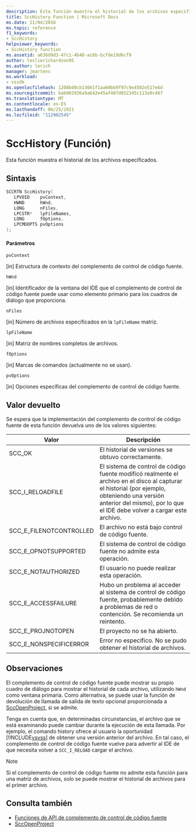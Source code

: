```yaml
---
description: Esta función muestra el historial de los archivos especificados.
title: SccHistory Function | Microsoft Docs
ms.date: 11/04/2016
ms.topic: reference
f1_keywords:
- SccHistory
helpviewer_keywords:
- SccHistory function
ms.assetid: a636d9d3-47c1-4b48-ac6b-bcfde19d6cf9
author: leslierichardson95
ms.author: lerich
manager: jmartens
ms.workload:
- vssdk
ms.openlocfilehash: 1208bd0cb13661f1aa60bb9f97c9e4502e517e6d
ms.sourcegitcommit: bab002936a9a642e45af407d652345c113a9c467
ms.translationtype: MT
ms.contentlocale: es-ES
ms.lasthandoff: 06/25/2021
ms.locfileid: "112902545"
---
```

# <a name="scchistory-function"></a>SccHistory (Función)
Esta función muestra el historial de los archivos especificados.

## <a name="syntax"></a>Sintaxis

```cpp
SCCRTN SccHistory(
   LPVOID    pvContext,
   HWND      hWnd,
   LONG      nFiles,
   LPCSTR*   lpFileNames,
   LONG      fOptions,
   LPCMDOPTS pvOptions
);
```

#### <a name="parameters"></a>Parámetros
 `pvContext`

[in] Estructura de contexto del complemento de control de código fuente.

 `hWnd`

[in] Identificador de la ventana del IDE que el complemento de control de código fuente puede usar como elemento primario para los cuadros de diálogo que proporciona.

 `nFiles`

[in] Número de archivos especificados en la `lpFileName` matriz.

 `lpFileName`

[in] Matriz de nombres completos de archivos.

 `fOptions`

[in] Marcas de comandos (actualmente no se usan).

 `pvOptions`

[in] Opciones específicas del complemento de control de código fuente.

## <a name="return-value"></a>Valor devuelto
 Se espera que la implementación del complemento de control de código fuente de esta función devuelva uno de los valores siguientes:

|Valor|Descripción|
|-----------|-----------------|
|SCC_OK|El historial de versiones se obtuvo correctamente.|
|SCC_I_RELOADFILE|El sistema de control de código fuente modificó realmente el archivo en el disco al capturar el historial (por ejemplo, obteniendo una versión anterior del mismo), por lo que el IDE debe volver a cargar este archivo.|
|SCC_E_FILENOTCONTROLLED|El archivo no está bajo control de código fuente.|
|SCC_E_OPNOTSUPPORTED|El sistema de control de código fuente no admite esta operación.|
|SCC_E_NOTAUTHORIZED|El usuario no puede realizar esta operación.|
|SCC_E_ACCESSFAILURE|Hubo un problema al acceder al sistema de control de código fuente, probablemente debido a problemas de red o contención. Se recomienda un reintento.|
|SCC_E_PROJNOTOPEN|El proyecto no se ha abierto.|
|SCC_E_NONSPECIFICERROR|Error no específico. No se pudo obtener el historial de archivos.|

## <a name="remarks"></a>Observaciones
 El complemento de control de código fuente puede mostrar su propio cuadro de diálogo para mostrar el historial de cada archivo, utilizando `hWnd` como ventana primaria. Como alternativa, se puede usar la función de devolución de llamada de salida de texto opcional proporcionada a [SccOpenProject,](../extensibility/sccopenproject-function.md) si se admite.

 Tenga en cuenta que, en determinadas circunstancias, el archivo que se está examinando puede cambiar durante la ejecución de esta llamada. Por ejemplo, el comando history ofrece al usuario la oportunidad [!INCLUDE[vsvss](../extensibility/includes/vsvss_md.md)] de obtener una versión anterior del archivo. En tal caso, el complemento de control de código fuente vuelve para advertir al IDE de que necesita volver a `SCC_I_RELOAD` cargar el archivo.

> [!NOTE]
> Si el complemento de control de código fuente no admite esta función para una matriz de archivos, solo se puede mostrar el historial de archivos para el primer archivo.

## <a name="see-also"></a>Consulta también
- [Funciones de API de complemento de control de código fuente](../extensibility/source-control-plug-in-api-functions.md)
- [SccOpenProject](../extensibility/sccopenproject-function.md)

